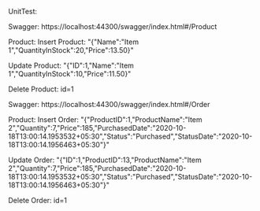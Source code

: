 UnitTest: 

Swagger:
https://localhost:44300/swagger/index.html#/Product

Product:
Insert Product:
"{\"Name\":\"Item 1\",\"QuantityInStock\":20,\"Price\":13.50}"

Update Product:
"{\"ID\":1,\"Name\":\"Item 1\",\"QuantityInStock\":10,\"Price\":11.50}"

Delete Product:
id=1

Swagger:
https://localhost:44300/swagger/index.html#/Order

Product:
Insert Order:
"{\"ProductID\":1,\"ProductName\":\"Item 2\",\"Quantity\":7,\"Price\":185,\"PurchasedDate\":\"2020-10-18T13:00:14.1953532+05:30\",\"Status\":\"Purchased\",\"StatusDate\":\"2020-10-18T13:00:14.1956463+05:30\"}"

Update Order:
"{\"ID\":1,\"ProductID\":13,\"ProductName\":\"Item 2\",\"Quantity\":7,\"Price\":185,\"PurchasedDate\":\"2020-10-18T13:00:14.1953532+05:30\",\"Status\":\"Purchased\",\"StatusDate\":\"2020-10-18T13:00:14.1956463+05:30\"}"

Delete Order:
id=1
